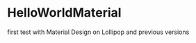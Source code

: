 HelloWorldMaterial
==================

first test with Material Design on Lollipop and previous versions
